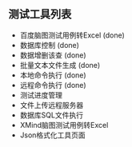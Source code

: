 ## 测试工具列表

- 百度脑图测试用例转Excel (done)
- 数据库控制 (done)
- 数据增删该查 (done)
- 批量文本文件生成 (done)
- 本地命令执行 (done)
- 远程命令执行 (done)
- 测试进度管理
- 文件上传远程服务器
- 数据库SQL文件执行
- XMind脑图测试用例转Excel
- Json格式化工具页面